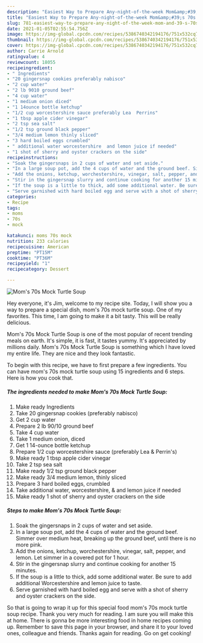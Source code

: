 ```yaml
---
description: "Easiest Way to Prepare Any-night-of-the-week Mom&amp;#39;s 70s Mock Turtle Soup"
title: "Easiest Way to Prepare Any-night-of-the-week Mom&amp;#39;s 70s Mock Turtle Soup"
slug: 781-easiest-way-to-prepare-any-night-of-the-week-mom-and-39-s-70s-mock-turtle-soup
date: 2021-01-05T02:55:54.756Z
image: https://img-global.cpcdn.com/recipes/5386740342194176/751x532cq70/moms-70s-mock-turtle-soup-recipe-main-photo.jpg
thumbnail: https://img-global.cpcdn.com/recipes/5386740342194176/751x532cq70/moms-70s-mock-turtle-soup-recipe-main-photo.jpg
cover: https://img-global.cpcdn.com/recipes/5386740342194176/751x532cq70/moms-70s-mock-turtle-soup-recipe-main-photo.jpg
author: Carrie Arnold
ratingvalue: 4
reviewcount: 18055
recipeingredient:
- " Ingredients"
- "20 gingersnap cookies preferably nabisco"
- "2 cup water"
- "2 lb 9010 ground beef"
- "4 cup water"
- "1 medium onion diced"
- "1 14ounce bottle ketchup"
- "1/2 cup worcestershire sauce preferably Lea  Perrins"
- "1 tbsp apple cider vinegar"
- "2 tsp sea salt"
- "1/2 tsp ground black pepper"
- "3/4 medium lemon thinly sliced"
- "3 hard boiled eggs crumbled"
- " additional water worcestershire  and lemon juice if needed"
- "1 shot of sherry and oyster crackers on the side"
recipeinstructions:
- "Soak the gingersnaps in 2 cups of water and set aside."
- "In a large soup pot, add the 4 cups of water and the ground beef. Simmer over medium heat, breaking up the ground beef, until there is no more pink."
- "Add the onions, ketchup, worchestershire, vinegar, salt, pepper, and lemon. Let simmer in a covered pot for 1 hour."
- "Stir in the gingersnap slurry and continue cooking for another 15 minutes."
- "If the soup is a little to thick, add some additional water. Be sure to add additional Worcestershire and lemon juice to taste."
- "Serve garnished with hard boiled egg and serve with a shot of sherry and oyster crackers on the side."
categories:
- Recipe
tags:
- moms
- 70s
- mock

katakunci: moms 70s mock 
nutrition: 233 calories
recipecuisine: American
preptime: "PT15M"
cooktime: "PT36M"
recipeyield: "1"
recipecategory: Dessert

---
```



![Mom&#39;s 70s Mock Turtle Soup](https://img-global.cpcdn.com/recipes/5386740342194176/751x532cq70/moms-70s-mock-turtle-soup-recipe-main-photo.jpg)

Hey everyone, it's Jim, welcome to my recipe site. Today, I will show you a way to prepare a special dish, mom&#39;s 70s mock turtle soup. One of my favorites. This time, I am going to make it a bit tasty. This will be really delicious.



Mom&#39;s 70s Mock Turtle Soup is one of the most popular of recent trending meals on earth. It's simple, it is fast, it tastes yummy. It's appreciated by millions daily. Mom&#39;s 70s Mock Turtle Soup is something which I have loved my entire life. They are nice and they look fantastic.


To begin with this recipe, we have to first prepare a few ingredients. You can have mom&#39;s 70s mock turtle soup using 15 ingredients and 6 steps. Here is how you cook that.

<!--inarticleads1-->

##### The ingredients needed to make Mom&#39;s 70s Mock Turtle Soup:

1. Make ready  Ingredients
1. Take 20 gingersnap cookies (preferably nabisco)
1. Get 2 cup water
1. Prepare 2 lb 90/10 ground beef
1. Take 4 cup water
1. Take 1 medium onion, diced
1. Get 1 14-ounce bottle ketchup
1. Prepare 1/2 cup worcestershire sauce (preferably Lea &amp; Perrin&#39;s)
1. Make ready 1 tbsp apple cider vinegar
1. Take 2 tsp sea salt
1. Make ready 1/2 tsp ground black pepper
1. Make ready 3/4 medium lemon, thinly sliced
1. Prepare 3 hard boiled eggs, crumbled
1. Take  additional water, worcestershire, &amp; and lemon juice if needed
1. Make ready 1 shot of sherry and oyster crackers on the side




<!--inarticleads2-->

##### Steps to make Mom&#39;s 70s Mock Turtle Soup:

1. Soak the gingersnaps in 2 cups of water and set aside.
1. In a large soup pot, add the 4 cups of water and the ground beef. Simmer over medium heat, breaking up the ground beef, until there is no more pink.
1. Add the onions, ketchup, worchestershire, vinegar, salt, pepper, and lemon. Let simmer in a covered pot for 1 hour.
1. Stir in the gingersnap slurry and continue cooking for another 15 minutes.
1. If the soup is a little to thick, add some additional water. Be sure to add additional Worcestershire and lemon juice to taste.
1. Serve garnished with hard boiled egg and serve with a shot of sherry and oyster crackers on the side.




So that is going to wrap it up for this special food mom&#39;s 70s mock turtle soup recipe. Thank you very much for reading. I am sure you will make this at home. There is gonna be more interesting food in home recipes coming up. Remember to save this page in your browser, and share it to your loved ones, colleague and friends. Thanks again for reading. Go on get cooking!
